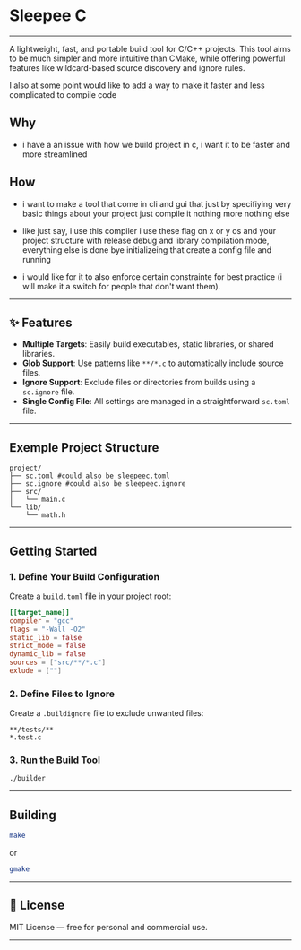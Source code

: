# Sleepee C

___

A lightweight, fast, and portable build tool for C/C++ projects. This tool aims to be much simpler and more intuitive than CMake, while offering powerful features like wildcard-based source discovery and ignore rules.

I also at some point would like to add a way to make it faster and less complicated to compile code

## Why

 - i have a an issue with how we build project in c, i want it to be faster and more streamlined

## How

 - i want to make a tool that come in cli and gui that just by specifiying very basic things about your project just compile it
 nothing more nothing else

 - like just say, i use this compiler i use these flag on x or y os
 and your project structure with release debug and library compilation mode, everything else is done bye initializeing that create a config file and running

 - i would like for it to also enforce certain constrainte for best practice (i will make it a switch for people that don't want them).

---

## ✨ Features

- **Multiple Targets**: Easily build executables, static libraries, or shared libraries.
- **Glob Support**: Use patterns like `**/*.c` to automatically include source files.
- **Ignore Support**: Exclude files or directories from builds using a `sc.ignore` file.
- **Single Config File**: All settings are managed in a straightforward `sc.toml` file.

---

## Exemple Project Structure

```
project/
├── sc.toml #could also be sleepeec.toml
├── sc.ignore #could also be sleepeec.ignore
├── src/
│   └── main.c
└── lib/
    └── math.h
```

---

## Getting Started

### 1. Define Your Build Configuration
Create a `build.toml` file in your project root:

```toml
[[target_name]]
compiler = "gcc"
flags = "-Wall -O2"
static_lib = false
strict_mode = false
dynamic_lib = false
sources = ["src/**/*.c"]
exlude = [""]

```

### 2. Define Files to Ignore
Create a `.buildignore` file to exclude unwanted files:

```
**/tests/**
*.test.c
```

### 3. Run the Build Tool
```bash
./builder
```

---

## Building

```bash
make
```
 or
```bash
gmake
```

---

## 📜 License

MIT License — free for personal and commercial use.

---
